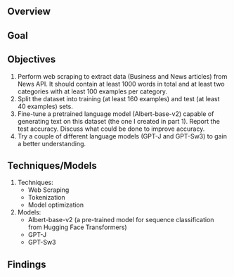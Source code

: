 ## Overview

## Goal

## Objectives
1. Perform web scraping to extract data (Business and News articles) from News API. It should contain at least 1000 words in total and at least two categories with at least 100 examples per category.
2. Split the dataset into training (at least 160 examples) and test (at least 40 examples) sets.
3. Fine-tune a pretrained language model (Albert-base-v2) capable of generating text on this dataset (the one I created in part 1). Report the test accuracy. Discuss what could be done to improve accuracy.
4. Try a couple of different language models (GPT-J and GPT-Sw3) to gain a better understanding.

## Techniques/Models
1. Techniques:
   - Web Scraping
   - Tokenization
   - Model optimization
2. Models:
   - Albert-base-v2 (a pre-trained model for sequence classification from Hugging Face Transformers)
   - GPT-J
   - GPT-Sw3

## Findings
